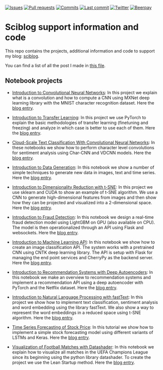 [![Issues](https://img.shields.io/github/issues/miguelgfierro/sciblog_support.svg)](https://github.com/miguelgfierro/sciblog_support/issues)
[![Pull requests](https://img.shields.io/github/issues-pr/miguelgfierro/sciblog_support.svg)](https://github.com/miguelgfierro/sciblog_support/pulls)
[![Commits](https://img.shields.io/github/commit-activity/y/miguelgfierro/sciblog_support.svg)](https://github.com/miguelgfierro/sciblog_support/commits/master)
[![Last commit](https://img.shields.io/github/last-commit/miguelgfierro/sciblog_support.svg)](https://github.com/miguelgfierro/sciblog_support/commits/master)
[![Twitter](https://img.shields.io/twitter/follow/miguelgfierro?style=social)](https://twitter.com/intent/follow?screen_name=miguelgfierro
)
[![Beerpay](https://img.shields.io/beerpay/miguelgfierro/sciblog_support)](https://beerpay.io/miguelgfierro/sciblog_support)

# Sciblog support information and code
This repo contains the projects, additional information and code to support my blog: [sciblog](https://miguelgfierro.com/).

You can find a list of all the post I made in [this file](miguelgfierro_posts.txt).

## Notebook projects

* [Introduction to Convolutional Neural Networks](A_Gentle_Introduction_to_CNN/Intro_CNN.ipynb): In this project we explain what is a convolution and how to compute a CNN using MXNet deep learning library with the MNIST character recognition dataset. Here the [blog entry](https://miguelgfierro.com/blog/2016/a-gentle-introduction-to-convolutional-neural-networks/).

* [Introduction to Transfer Learning](A_Gentle_Introduction_to_Transfer_Learning/Intro_Transfer_Learning.ipynb): In this project we use PyTorch to explain the basic methodologies of transfer learning (finetuning and freezing) and analyze in which case is better to use each of them. Here the [blog entry](https://miguelgfierro.com/blog/2017/a-gentle-introduction-to-transfer-learning-for-image-classification/).

* [Cloud-Scale Text Classification With Convolutional Neural Networks](Cloud-Scale_Text_Classification_with_CNNs_on_Azure): In these notebooks we show how to perform character level convolutions for sentiment analysis using Char-CNN and VDCNN models. Here the [blog entry](https://miguelgfierro.com/blog/2019/cloud-scale-text-classification-with-convolutional-neural-networks/).

* [Introduction to Data Generation](Data_Generation/data_generation.ipynb): In this notebook we show a number of simple techniques to generate new data in images, text and time series. Here the [blog entry](https://miguelgfierro.com/blog/2019/revisiting-the-revisit-of-the-unreasonable-effectiveness-of-data/).

* [Introduction to Dimensionality Reduction with t-SNE](Dimensionality_Reduction_with_TSNE/dimensionality_reduction.ipynb): In this project we use sklearn and CUDA to show an example of t-SNE algorithm. We use a CNN to generate high-dimensional features from images and then show how they can be projected and visualized into a 2-dimensional space. Here the [blog entry](https://miguelgfierro.com/blog/2018/a-gentle-explanation-of-dimensionality-reduction-with-t-sne/).

* [Introduction to Fraud Detection](Intro_to_Fraud_Detection/fraud_detection.ipynb): In this notebook we design a real-time fraud detection model using LightGBM on GPU (also available on CPU). The model is then operationalized through an API using Flask and websockets. Here the [blog entry](https://github.com/miguelgfierro/sciblog_support/blob/master/Intro_to_Fraud_Detection/fraud_detection.ipynb).

* [Introduction to Machine Learning API](Intro_to_Machine_Learning_API/Intro_to_Cloud_ML_with_Flask_and_CNTK.ipynb): In this notebook we show how to create an image classification API. The system works with a pretrained CNN using CNTK deep learning library. The API is setup with Flask for managing the end point services and CherryPy as the backend server. Here the [blog entry](https://miguelgfierro.com/blog/2017/how-to-deploy-an-image-classification-api-based-on-deep-learning/).

* [Introduction to Recommendation Systems with Deep Autoencoders](Intro_to_Recommendation_Systems/Intro_Recommender.ipynb): In this notebook we make an overview to recommendation systems and implement a recommendation API using a deep autoencoder with PyTorch and the Netflix dataset. Here the [blog entry](https://miguelgfierro.com/blog/2018/introduction-to-recommendation-systems-with-deep-autoencoders/).

* [Introduction to Natural Language Processing with fastText](Intro_to_NLP_with_fastText/Intro_to_NLP.ipynb): In this project we show how to implement text classification, sentiment analysis and word embedding using the library fastText. We also show a way to represent the word embeddings in a reduced space using t-SNE algorithm. Here the [blog entry](https://miguelgfierro.com/blog/2017/a-gentle-introduction-to-text-classification-and-sentiment-analysis/).

* [Time Series Forecasting of Stock Price](Time_Series_Forecasting_of_Stock_Price/Stock_Price_Forecasting.ipynb): In this tutorial we show how to implement a simple stock forecasting model using different variants of LSTMs and Keras. Here the [blog entry](https://miguelgfierro.com/blog/2018/stock-price-prediction-with-lstms/).

* [Visualization of Football Matches with Datashader](Visualization_of_Football_Matches/visualization_football.ipynb): In this notebook we explain how to visualize all matches in the UEFA Champions League since its beginning using the python library datashader. To create the project we use the Lean Startup method. Here the [blog entry](https://miguelgfierro.com/blog/2016/how-to-develop-a-data-science-project-using-the-lean-startup-method/).



